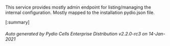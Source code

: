 






This service provides mostly admin endpoint for listing/managing the internal configuration. Mostly mapped to the installation pydio.json file.

[:summary]

###### Auto generated by Pydio Cells Enterprise Distribution v2.2.0-rc3 on 14-Jan-2021
